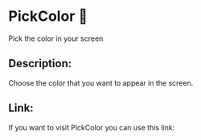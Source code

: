 # PickColor 🎨
Pick the color in your screen

## Description:
Choose the color that you want to appear in the screen.

## Link:
If you want to visit PickColor you can use this link: 

